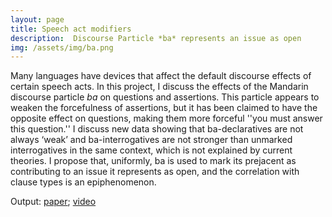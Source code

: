 ```yaml
---
layout: page
title: Speech act modifiers
description:  Discourse Particle *ba* represents an issue as open
img: /assets/img/ba.png
---
```

Many languages have devices that affect the default discourse effects of certain speech acts. In this project, I discuss the effects of the Mandarin discourse particle *ba* on questions and assertions. This particle appears to weaken the forcefulness of assertions, but it has been claimed to have the opposite effect on questions, making them more forceful ''you must answer this question.'' I discuss new data showing that ba-declaratives are not always ‘weak’ and ba-interrogatives are not stronger than unmarked interrogatives in the same context, which is not explained by current theories. I propose that, uniformly, ba is used to mark its prejacent as contributing to an issue it represents as open, and the correlation with clause types is an epiphenomenon.

Output: [paper](https://journals.linguisticsociety.org/proceedings/index.php/SALT/article/view/30.523); [video]((https://osf.io/a5qnr/))
